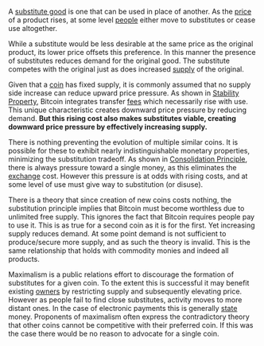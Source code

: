 A [substitute good](https://en.m.wikipedia.org/wiki/Substitute_good) is one that can be used in place of another. As the [price](Glossary#price) of a product rises, at some level [people](Glossary#person) either move to substitutes or cease use altogether.

While a substitute would be less desirable at the same price as the original product, its lower price offsets this preference. In this manner the presence of substitutes reduces demand for the original good. The substitute competes with the original just as does increased [supply](Glossary#supply) of the original.

Given that a [coin](Glossary#coin) has fixed supply, it is commonly assumed that no supply side increase can reduce upward price pressure. As shown in [Stability Property](Stability-Property), Bitcoin integrates transfer [fees](Glossary#fee) which necessarily rise with use. This unique characteristic creates downward price pressure by reducing demand. **But this rising cost also makes substitutes viable, creating downward price pressure by effectively increasing supply.**

There is nothing preventing the evolution of multiple similar coins. It is possible for these to exhibit nearly indistinguishable monetary properties, minimizing the substitution tradeoff. As shown in [Consolidation Principle](Consolidation-Principle), there is always pressure toward a single money, as this eliminates the [exchange](Glossary#exchange) cost. However this pressure is at odds with rising costs, and at some level of use must give way to substitution (or disuse).

There is a theory that since creation of new coins costs nothing, the substitution principle implies that Bitcoin must become worthless due to unlimited free supply. This ignores the fact that Bitcoin requires people pay to use it. This is as true for a second coin as it is for the first. Yet increasing supply reduces demand. At some point demand is not sufficient to produce/secure more supply, and as such the theory is invalid. This is the same relationship that holds with commodity monies and indeed all products.

Maximalism is a public relations effort to discourage the formation of substitutes for a given coin. To the extent this is successful it may benefit existing [owners](Glossary#owner) by restricting supply and subsequently elevating price. However as people fail to find close substitutes, activity moves to more distant ones. In the case of electronic payments this is generally [state](Glossary#state) money. Proponents of maximalism often express the contradictory theory that other coins cannot be competitive with their preferred coin. If this was the case there would be no reason to advocate for a single coin.